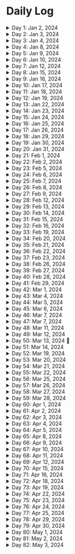 # Daily Log

<details>
  <summary>Day 1: Jan 2, 2024</summary>

  ### Today's Progress:
  * Completed Cat Photo App Webpage on freeCodeCamp
  * Completed building a Cafe Menu using basic CSS
  * Started Dave Gray's course on HTML (finished Ch.1)
  * Cleaned up notes taken from Dave Gray's course

  ### Link to work:
  * None

  ### New thing(s) learned:
  1. Didn't know that you could nest labels inside of inputs for forms.
  2. Didn't know that you could nest a link within an image via HTML.

  ### Thoughts:
  * There's a lot to learn about HTML when you get back into it after so long. I took Web Design in High School and everything was slow to learn. But, using something like YouTube or freeCodeCamp to help teach me makes things a lot faster. Everything seems a lot more interesting than it did before.

  ### Time spent working
  * 2.3 hrs
</details>

<details>
  <summary>Day 2: Jan 3, 2024</summary>

  ### Today's Progress:
  * Continued working on Dave Gray's Course on HTML (Ch.2 → Ch.5)

  ### Link to work:
  * None

  ### New thing(s) learned:
  * Description Lists are something I haven't heard of before or learned about previously.

  ### Thoughts:
  * Working hard and enjoying it!

  ### Time spent working
  * 1.16 hrs
</details>

<details>
  <summary>Day 3: Jan 4, 2024</summary>

  ### Today's Progress:
  * Continued working on Dave Gray's Course on HTML (Ch.5 → Ch.6) *still working on Ch.6*

  ### Link to work:
  * None

  ### New thing(s) learned:
  1. Learned about the 3 different types of links (Absolute Reference, Relative Reference, and Internal Reference)
  2. Learned about the 2 different loading attributes used for images (Lazy and Eager)

  ### Thoughts:
  * Not sure how often I'll use the different types of links, but I feel as if the image attributes may be used quite often for me depending on the site. We still do live in a time where some people most likely have dial-up internet from the 90's.

  ### Time spent working
  * 1.16 hrs
</details>

<details>
  <summary>Day 4: Jan 8, 2024</summary>

  ### Today's Progress:
  * Continued working on Dave Gray's Course on HTML (Ch.6 → Ch.9)

  ### Link to work:
  * None

  ### New thing(s) learned:
  1. Learned a lot more about HTML tables that I thought I knew in the beginning
  2. Forms have a ton of elements and attributes that can make them very helpful for submitting information about something.

  ### Thoughts:
  * I hope to create a few HTML-only projects on tables and forms so I'm able to get used to them. Probably not a big deal, but it would be something fun and new to do while learning.

  ### Time spent working
  * 2.33 hrs
</details>

<details>
  <summary>Day 5: Jan 9, 2024</summary>

  ### Today's Progress:
  * Completed Dave Gray's course on HTML by completing the final project

  ### Link to work:
  * [Little Taco Shop - GitHub](https://github.com/kylecreate/LTS)

  ### New thing(s) learned:
  * The difference of using articles and sections. After watching his solution, I changed my sections to articles and changed a few things around as well.

  ### Thoughts:
  * I enjoyed working on this project. Before I start learning CSS, I'm going to find a few more HTML projects to work on to get more of an understanding of the language. I believe 2-3 projects should be good.

  ### Time spent working
  * 2.5 hrs
</details>

<details>
  <summary>Day 6: Jan 10, 2024</summary>

  ### Today's Progress:
  * Started and completed the MDN project of creating a table of planets data

  ### Link to work:
  * [Table of Planets Project](https://github.com/kylecreate/TableOfPlanets)

  ### New thing(s) learned:
  * Structuring of tables in general

  ### Thoughts:
  * This was a bit of a challenge, but I enjoyed this project a lot.

  ### Time spent working
  * 2 hrs
</details>

<details>
  <summary>Day 7: Jan 12, 2024</summary>

  ### Today's Progress:
  * Completed building a registration form on Responsive Web Design (fCC)
  * Completed certification project #1 or 5 on Responsive Web Design (fCC)

  ### Link to work:
  * [FCC Survey](https://github.com/kylecreate/FCC-Survey)

  ### New thing(s) learned:
  * Learned more about how forms and fieldsets are created to generate one possible giant form.

  ### Thoughts:
  * I enjoyed this challenging project. I'm enjoying web development so far!

  ### Time spent working
  * 2 hrs
</details>

<details>
  <summary>Day 8: Jan 15, 2024</summary>

  ### Today's Progress:
  * Completed Rothko Painting (CSS Box Model) on Responsive Web Design (fCC)
  * Completed Photo Gallery (CSS Flexbox) on Responsive Web Design (fCC)
  * Completed Nutrition Label on Responsive Web Design (fCC)

  ### Link to work:
  * None

  ### New thing(s) learned:
  * Learned how the CSS box model and CSS Flexbox work while creating the Rothko Painting and Photo Gallery. Excited to learn more about these in the future.

  ### Thoughts:
  * Box model and flexbox of CSS will take some time to learn, but I can see how these make websites look better.

  ### Time spent working
  * 1.5 hrs
</details>

<details>
  <summary>Day 9: Jan 16, 2024</summary>

  ### Today's Progress:
  * Completed learning about Accessibility by building a HTML/CSS Quiz on Responsive Web Design (fCC)
  * Started on the 2nd certification project for Responsive Web Design (fCC)

  ### Link to work:
  * None

  ### New thing(s) learned:
  * A lot of things about web accessibility. Excited to learn more as I get into CSS and making things easier for those who need the assistance.

  ### Thoughts:
  * When working on the Quiz assignment from freeCodeCamp, I found a lot of the accessibility questions a bit difficult. I'm looking forward to learning more and understanding accessibility. Maybe I'll use the [rubber duck theory](https://en.wikipedia.org/wiki/Rubber_duck_debugging) as I teach myself?

  ### Time spent working
  * 1.5 hrs
</details>

<details>
  <summary>Day 10: Jan 17, 2024</summary>

  ### Today's Progress:
  * Completed certification project #2 or 5 on Responsive Web Design (fCC)
  * Completed building a Balance Sheet on fCC
  * Completed building a Cat Painting on fCC

  ### Link to work:
  * [FCC Tribute Page](https://github.com/kylecreate/FCC-Tribute)

  ### New thing(s) learned:
  * Learned a lot about positioning and intermediate CSS.

  ### Thoughts:
  * Some of it was confusing, but I think with my other resources I plan on learning from and projects I plan on doing, everything should make sense sooner or later.

  ### Time spent working
  * 2 hrs
</details>

<details>
  <summary>Day 11: Jan 18, 2024</summary>

  ### Today's Progress:
  * Completed building a responsive piano (fCC)
  * Completed certification project #3 or 5 on Responsive Web Design (fCC)
  * Completed building a city skyline (fCC)

  ### Link to work:
  * [FCC Tech Doc](https://kylecreate-fcctechdoc.netlify.app/)

  ### New thing(s) learned:
  * Learned a lot about the root element and different gradients

  ### Thoughts:
  * The Root element is super useful!

  ### Time spent working
  * 2 hrs
</details>

<details>
  <summary>Day 12: Jan 19, 2024</summary>

  ### Today's Progress:
  * Completed building a magazine (fCC)
  * Completed certification project #4 or 5 on Responsive Web Design (fCC)

  ### Link to work:
  * [FCC Product Landing](https://github.com/kylecreate/FCC-ProductLanding)

  ### New thing(s) learned:
  * Learned more in-depth on creating flexboxes and grids for a website.

  ### Thoughts:
  * Not sure when I'll ever use the magazine-like style for a website in my future, but it was useful to learn. Maybe something will come along?

  ### Time spent working
  * 2 hrs
</details>

<details>
  <summary>Day 13: Jan 22, 2024</summary>

  ### Today's Progress:
  * Completed building a Ferris Wheel using CSS Animations
  * Completed building a Penguin using CSS Transformations
  * Completed certification project #5 or 5 on Responsive Web Design (fCC) - Recived my certification from the site! 🎉

  ### Link to work:
  * [FCC Personal Portfolio](https://github.com/kylecreate/FCC-Portfolio)

  ### New thing(s) learned:
  * Learned a lot about how animations work in CSS and transformations

  ### Thoughts:
  * Hopefully in the future I can get better with animations and transformations. With animations however, I feel as if it'll be like the magazine project. When will I use it? Who knows, we'll see.

  ### Time spent working
  * 2.5 hrs
</details>

<details>
  <summary>Day 14: Jan 23, 2024</summary>

  ### Today's Progress:
  * Started Dave Gray's CSS Course on YouTube (Ch.1 → Ch.2, starting Ch.3 tomorrow)

  ### Link to work:
  * None

  ### New thing(s) learned:
  * Learned more about the different selectors that can be used for CSS.

  ### Thoughts:
  * I never understood the differences between the selectors until now. It makes since as to why a Class selector is superior to an ID selector.

  ### Time spent working
  * 1.25 hrs
</details>

<details>
  <summary>Day 15: Jan 24, 2024</summary>

  ### Today's Progress:
  * Continued working on Dave Gray's CSS Course on YouTube (Ch.3 → Ch.5, starting Ch.5 tomorrow)

  ### Link to work:
  * None

  ### New thing(s) learned:
  * Learned more indepth about the different color, units, and sizes values that are used to change the sizes of the page.

  ### Thoughts:
  * I'll have a hard time with sizing I believe, but with enough practice I should be good!

  ### Time spent working
  * 1.25 hrs
</details>

<details>
  <summary>Day 16: Jan 25, 2024</summary>

  ### Today's Progress:
  * Continued working on Dave Gray's CSS Course on YouTube (Ch.5 → Ch.7, starting Ch.7 tomorrow)

  ### Link to work:
  * None

  ### New thing(s) learned:
  * Learned more and indepth about the CSS Box Model and fonts.

  ### Thoughts:
  * I think I see the reason that people use Google Chrome for creating websites since it's easier to see what the box model looks like on certain content. Firefox doesn't really show the colors that I'm aware of, unless I'm wrong.

  ### Time spent working
  * 1.25 hrs
</details>

<details>
  <summary>Day 17: Jan 26, 2024</summary>

  ### Today's Progress:
  * Continued working on Dave Gray's CSS Course on YouTube (Ch.7 → Ch.12, starting Ch.13 next week)

  ### Link to work:
  * None

  ### New thing(s) learned:
  * Learned more about list styles, floats, and columns.

  ### Thoughts:
  * I'm having the feeling and thoughts of creating my own website/portfolio now after learning some of these. That may become a future probject.

  ### Time spent working
  * 2.3 hrs
</details>

<details>
  <summary>Day 18: Jan 29, 2024</summary>

  ### Today's Progress:
  * Continued working on Dave Gray's CSS Course on YouTube (Ch.13 → Ch.14, starting Ch.15 tomorrow)

  ### Link to work:
  * None

  ### New thing(s) learned:
  * Learned more about Flexbox and Positioning different items of content to be viewed on a page.

  ### Thoughts:
  * I'm excited to learn more indepth about this with a future learning video from fCC about Responsive Design. I'm amazed sometimes at what you can do with a website when creating one.

  ### Time spent working
  * 1.25 hrs
</details>

<details>
  <summary>Day 19: Jan 30, 2024</summary>

  ### Today's Progress:
  * Continued working on Dave Gray's CSS Course on YouTube (Ch.15 → Ch.16, starting Ch.17 tomorrow)

  ### Link to work:
  * None

  ### New thing(s) learned:
  * Learned more about images and their settings along with the grid layout of CSS.

  ### Thoughts:
  * Making the example grid layout with the video made it looks like an actual website which was fun. With the images section, I felt I knew enough until a few properties came up.

  ### Time spent working
  * 1.5 hrs
</details>

<details>
  <summary>Day 20: Jan 31, 2024</summary>

  ### Today's Progress:
  * Continued working on Dave Gray's CSS Course on YouTube (Ch.17 → Ch.20, starting Ch.20 tomorrow)

  ### Link to work:
  * [Card Mini-Project](https://github.com/kylecreate/CardMiniProject)

  ### New thing(s) learned:
  * Learned about Media Queries and Pseudo Selectors/Classes

  ### Thoughts:
  * Media queries are pretty cool and excited to use them in the future. As for Pseudo Selectors and classes, I can definietly see how these can be useful.

  ### Time spent working
  * 1.5 hrs
</details>

<details>
  <summary>Day 21: Feb 1, 2024</summary>

  ### Today's Progress:
  * Continued working on Dave Gray's CSS Course on YouTube (Ch.20 → Ch.21, starting Ch.22 tomorrow)

  ### Link to work:
  * None

  ### New thing(s) learned:
  * Learned more about CSS functions and variables

  ### Thoughts:
  * I see how the variables in CSS and functions would be useful for multiple colors/sizes/etc.. I see myself using these in the future.

  ### Time spent working
  * 1.35 hrs
</details>

<details>
  <summary>Day 22: Feb 2, 2024</summary>

  ### Today's Progress:
  * Continued working on Dave Gray's CSS Course on YouTube (Ch.22 → Final Project, will complete the project next week)

  ### Link to work:
  * None

  ### New thing(s) learned:
  * Learned more about animations using CSS

  ### Thoughts:
  * I'm unsure of how often I'd be using animations in CSS, but of course you never know. I supposed it would be whenever I make a responsive navigation menu with a hamburger menu.

  ### Time spent working
  * 1.9 hrs
</details>

<details>
  <summary>Day 23: Feb 5, 2024</summary>

  ### Today's Progress:
  * Continued and completed Dave Gray's CSS Course on YouTube (Final Project)

  ### Link to work:
  * [Little Taco Shop - 2](https://github.com/kylecreate/LTS2)

  ### New thing(s) learned:
  * Creating a dark mode version of the site using the root method with a media query.

  ### Thoughts:
  * Happy this project and course is done. On to the next!

  ### Time spent working
  * 1.75 hrs
</details>

<details>
  <summary>Day 24: Feb 6, 2024</summary>

  ### Today's Progress:
  * Resarched and learning about Frontend Mentor's first project of the QR Code.

  ### Link to work:
  * None

  ### New thing(s) learned:
  * Learning how the website works and each project works.

  ### Thoughts:
  * Happy they have a roadmap in their discord to follow for beginners. Should get me started for tomorrow!

  ### Time spent working
  * 1.25 hrs
</details>

<details>
  <summary>Day 25: Feb 7, 2024</summary>

  ### Today's Progress:
  * Started and completed Frontend Mentor's QR Code Component challenge

  ### Link to work:
  * [Repo](https://github.com/kylecreate/QRCode) | [Live Preview](https://kylecreate.github.io/QRCode/) | [Solution Result](https://www.frontendmentor.io/solutions/qr-code-card-component-xyANUCzb3y)

  ### New thing(s) learned:
  * Learned about creating components and centering them to a webpage.

  ### Thoughts:
  * I think I'm going to enjoy this challenge site!

  ### Time spent working
  * 1.5 hrs
</details>

<details>
  <summary>Day 26: Feb 8, 2024</summary>

  ### Today's Progress:
  * After receiving feedback from [solvman](https://www.frontendmentor.io/profile/solvman), I made some changes to my QR Code Component. <i>Check yesterday's log for the project link</i>
  * Started working on the [3-Column Preview Card Component](https://www.frontendmentor.io/challenges/3column-preview-card-component-pH92eAR2-/hub) project

  ### Link to work:
  * None

  ### New thing(s) learned:
  * None

  ### Thoughts:
  * These projects are exactly what I was looking for. Learning so much from these as well as what I've learned so far.

  ### Time spent working
  * 2 hrs
</details>

<details>
  <summary>Day 27: Feb 9, 2024</summary>

  ### Today's Progress:
  * Completed the [3-Column Preview Card](https://github.com/kylecreate/3ColumnCard) project from Frontend Mentor
  * Started working on the [Single Price Grid Component](https://www.frontendmentor.io/challenges/single-price-grid-component-5ce41129d0ff452fec5abbbc/hub) project

  ### Link to work:
  * [3-Column Preview Card](https://github.com/kylecreate/3ColumnCard)

  ### New thing(s) learned:
  * None

  ### Thoughts:
  * These projects are indeed challenging, which is what I wanted as I learn frontend development!

  ### Time spent working
  * 1.25 hrs
</details>

<details>
  <summary>Day 28: Feb 12, 2024</summary>

  ### Today's Progress:
  * Continued working on the [Single Price Grid Component](https://www.frontendmentor.io/challenges/single-price-grid-component-5ce41129d0ff452fec5abbbc/hub) project from Frontend Mentor.

  ### Link to work:
  * None

  ### New thing(s) learned:
  * None

  ### Thoughts:
  * Getting the hang of things for this project. Just need to adjust some colors and padding. Should be finished sometime tomorrow.

  ### Time spent working
  * 1.2 hrs
</details>

<details>
  <summary>Day 29: Feb 13, 2024</summary>

  ### Today's Progress:
  * Completed the Single Price Grid Component from Frontend Mentor
  * Started working on the Order Summary Component from Frontend Mentor

  ### Link to work:
  * [Single Price Grid Component](https://github.com/kylecreate/PriceGrid)

  ### New thing(s) learned:
  * None

  ### Thoughts:
  * I enjoyed working on this project as it's the one I feel closely resembles the original design.

  ### Time spent working
  * 2 hrs
</details>

<details>
  <summary>Day 30: Feb 14, 2024</summary>

  ### Today's Progress:
  * Continued working on the Order Summary Component from Frontend Mentor
  * Started to read Coding for Dummies (7 books in 1) about Frontend Web Dev of course. Excited to learn more and actually read a book away from the computer. Completed the first book on "What is Coding?"

  ### Link to work:
  * None

  ### New thing(s) learned:
  * I learned about different sandbox websites for coding and more about programming that I knew before.

  ### Thoughts:
  * I haven't read a book in a long time, but thought this might be a nice change of pace. Reading to take a brake from the computer might be nice. Also, tons of notes!

  ### Time spent working
  * 1.5 hrs
</details>

<details>
  <summary>Day 31: Feb 15, 2024</summary>

  ### Today's Progress:
  * Completed working on the Order Summary Component from Frontend Mentor
  * Started getting notes together from yesterday's reading. Going to complete this later today or tomorrow.

  ### Link to work:
  * [FEM - Order Summary Component](https://github.com/kylecreate/OrderSummary)

  ### New thing(s) learned:
  * Learned more about debugging a problem I was having that was making the grey box in the order summary not working.

  ### Thoughts:
  * Some of these projects are killers, but they're teaching me a lot.

  ### Time spent working
  * 1.8 hrs
</details>

<details>
  <summary>Day 32: Feb 16, 2024</summary>

  ### Today's Progress:
  * Recieved feedback for my Order Summary Component challenge that I completed yestrday and made the necessary changes that were posted.
  * Started working on the Stats Preview Card Component challenge from Frontend Mentor.
  * Continued working on my notes from reading the first book of Coding for Dummies.

  ### Link to work:
  * None

  ### New thing(s) learned:
  * There's so many programming languages...

  ### Thoughts:
  * I'm enjoying my reading and coding time. Makes a difference to learn a few things while reading and coding which is nice.

  ### Time spent working
  * 1.5 hrs
</details>

<details>
  <summary>Day 33: Feb 19, 2024</summary>

  ### Today's Progress:
  * Completed [Statis Preview Card Component](https://github.com/kylecreate/StatsPreview) from Frontend Mentor
  * Started working on the Product Preview Card Component

  ### Link to work:
  * [Stats Preview Card](https://github.com/kylecreate/StatsPreview)

  ### New thing(s) learned:
  * I learned with this project about how to overlay a color above an image using CSS.

  ### Thoughts:
  * None

  ### Time spent working
  * 1.5 hrs
</details>

<details>
  <summary>Day 34: Feb 20, 2024</summary>

  ### Today's Progress:
  * Continued working on the Product Preview Card Component from Frontend Mentor
  * Continued reading Coding (All-in-One) for Dummies, read Book 2 Ch.1.

  ### Link to work:
  * None

  ### New thing(s) learned:
  * While reading my book, it mentions that you can have a hidden attribute on an HTML tag and it won't show up on the page at all. How interesting...

  ### Thoughts:
  * None

  ### Time spent working
  * 1.2 hrs
</details>

<details>
  <summary>Day 35: Feb 21, 2024</summary>

  ### Today's Progress:
  * Continued working on the Product Preview Card Component from Frontend Mentor
  * Continued reading Coding (All-in-One) for Dummies, read Book 2 Ch.2.

  ### Link to work:
  * None

  ### New thing(s) learned:
  * Learned more about tables and lists

  ### Thoughts:
  * None

  ### Time spent working
  * 2 hrs
</details>

<details>
  <summary>Day 36: Feb 22, 2024</summary>

  ### Today's Progress:
  * Completed the Frontend Mentor project of the Product Preview Card

  ### Link to work:
  * [Product Preview Card Component](https://github.com/kylecreate/ProductPreview)

  ### New thing(s) learned:
  * Even more HTML and CSS

  ### Thoughts:
  * I mentioned this in my project repo, but the video from Kevin really helped me finished this project. I see lots of reading and note taking from him in the future!

  ### Time spent working
  * 2.5 hrs
</details>

<details>
  <summary>Day 37: Feb 23, 2024</summary>

  ### Today's Progress:
  * Continued reading Coding (All-in-One) for Dummies, read Book 2 Ch.3 and Ch.4.

  ### Link to work:
  * None

  ### New thing(s) learned:
  * Learned more about CSS stylings and flexbox

  ### Thoughts:
  * I'm enjoying reading this book, would highly reccommend it to beginners like myself.

  ### Time spent working
  * 1 hr
</details>

<details>
  <summary>Day 38: Feb 26, 2024</summary>

  ### Today's Progress:
  * Continued working on the Product Preview Card from Frontend Mentor
  * Worked on notes from Book 2 Ch.2 of Coding (All-in-One) for Dummies

  ### Link to work:
  * None

  ### New thing(s) learned:
  * None

  ### Thoughts:
  * Work hard, play hard!

  ### Time spent working
  * 2 hrs
</details>

<details>
  <summary>Day 39: Feb 27, 2024</summary>

  ### Today's Progress:
  * Continued working on the Product Preview Card from Frontend Mentor

  ### Link to work:
  * None

  ### New thing(s) learned:
  * None

  ### Thoughts:
  * This project is pretty tough. Asking for help on it might be the best thing or doing more research on what others have done.

  ### Time spent working
  * 1.25 hrs
</details>

<details>
  <summary>Day 40: Feb 28, 2024</summary>

  ### Today's Progress:
  * * Continued working on the Product Preview Card from Frontend Mentor

  ### Link to work:
  * None

  ### New thing(s) learned:
  * None

  ### Thoughts:
  * Found a video from Kevin Powell that I'm following along with. I enjoy that he explains everything in detail and it just makes sense to me.

  ### Time spent working
  * 1.25 hrs
</details>

<details>
  <summary>Day 41: Feb 29, 2024</summary>

  ### Today's Progress:
  * Completed working on the Product Preview Card from Frontend Mentor
  * Started working on notes from Book 2 Ch.3 of Coding (All-in-One) for Dummies

  ### Link to work:
  * [Four Card Preview](https://github.com/kylecreate/4CardPreview)

  ### New thing(s) learned:
  * The Product Preview Card project taught me a lot of things I wasn't sure about. Thanksfully, Kevin's video on the project helped me out a ton!

  ### Thoughts:
  * Really need to find a mentor, I'm getting to the point where I feel like I'm stuck sometimes.

  ### Time spent working
  * 1.25 hrs
</details>

<details>
  <summary>Day 42: Mar 1, 2024</summary>

  ### Today's Progress:
  * Completed working on notes from Book 2 Ch.3 of Coding (All-in-One) for Dummies

  ### Link to work:
  * None

  ### New thing(s) learned:
  * This chapter talks more about CSS, but about images and text.

  ### Thoughts:
  * This book is very good!

  ### Time spent working
  * 1.25 hrs
</details>

<details>
  <summary>Day 43: Mar 4, 2024</summary>

  ### Today's Progress:
  * Started working on the Social Proof Section on Frontend Mentor

  ### Link to work:
  * None

  ### New thing(s) learned:
  * None

  ### Thoughts:
  * This one is also though. I started with the mobile design before moving to the Desktop design.

  ### Time spent working
  * 2 hrs
</details>

<details>
  <summary>Day 44: Mar 5, 2024</summary>

  ### Today's Progress:
  * Continued working on the Social Proof Project from Frontend Mentor
  * Checked out the new Learning Paths from Frontend Mentor. After the above project is finished, I'm going to start looking into this to see if I can learn more.

  ### Link to work:
  * None

  ### New thing(s) learned:
  * None

  ### Thoughts:
  * I'm glad I found some help with this project. Hopefully I can learn more and understand what I've been doing wrong in the past to hopefully make future projects better.

  ### Time spent working
  * 2 hrs
</details>

<details>
  <summary>Day 45: Mar 6, 2024</summary>

  ### Today's Progress:
  * Continued working on the Social Proof Project from Frontend Mentor

  ### Link to work:
  * None

  ### New thing(s) learned:
  * None

  ### Thoughts:
  * Taking my time with this project is a good thing. Gained some help from some nice users on the Frontend Mentor discord.

  ### Time spent working
  * 1.5 hrs
</details>

<details>
  <summary>Day 46: Mar 7, 2024</summary>

  ### Today's Progress:
  * Continued working on the Social Proof Project from Frontend Mentor

  ### Link to work:
  * None

  ### New thing(s) learned:
  * None

  ### Thoughts:
  * None

  ### Time spent working
  * 1.5 hrs
</details>

<details>
  <summary>Day 47: Mar 7, 2024</summary>

  ### Today's Progress:
  * Completed working on the Social Proof Project from Frontend Mentor

  ### Link to work:
  * [FEM - Social Proof Section](https://github.com/kylecreate/SocialProoof)

  ### New thing(s) learned:
  * None

  ### Thoughts:
  * Going to work on this project again in the future. Followed a video tutorial for this one since I had a lot of trouble.

  ### Time spent working
  * 1.5 hrs
</details>

<details>
  <summary>Day 48: Mar 11, 2024</summary>

  ### Today's Progress:
  * Restarted and completed the QR Code challenge by Frontend Mentor as I started with the Learning Path on their website.
  * Started and completed the Blog Preview Card challenge by Frontend Mentor

  ### Link to works:
  * [QR Code Card](https://github.com/kylecreate/QRCode)
  * [FEM - Blog Preview Card](https://github.com/kylecreate/BlogPreview)

  ### New thing(s) learned:
  * None

  ### Thoughts:
  * Gave feedback to someone that was suggested by the website. I did my best to give them some helpful feedback and hope it helps them out in the future.

  ### Time spent working
  * 2.25 hrs
</details>

<details>
  <summary>Day 49: Mar 12, 2024</summary>

  ### Today's Progress:
  * Updated the QR Code and Blog Preview Cards projects from yesterday with feedback recieved on Frontend Mentor.
  * Started on the Social Links Profile project from Frontend Mentor

  ### Link to work:
  * None

  ### New thing(s) learned:
  * Turning things from EM to REM when needed

  ### Thoughts:
  * Working hard, learning a lot, and playing hard!

  ### Time spent working
  * 1.5 hrs
</details>

<details>
  <summary>Day 50: Mar 13, 2024 🎉</summary>

  ### Today's Progress:
  * Completed the Social Links Profile project from Frontend Mentor
  * Started working on the Recipe Page project from Frontend Mentor.

  ### Link to work:
  * [FEM - Social Links Profile](https://github.com/kylecreate/SocialLinks)

  ### New thing(s) learned:
  * There's a difference between max-width and width...

  ### Thoughts:
  * Enjoying learning through these projects

  ### Time spent working
  * 1.25 hrs
</details>

<details>
  <summary>Day 51: Mar 14, 2024</summary>

  ### Today's Progress:
  * Completed working on the Recipe Page project from Frontend Mentor.
  * Completed the "Getting Started on Frontend Mentor" learning path
  * Started working on the "Building Responsive Layouts" learning path
  * Started working on the Product Preview Card component project from Frontend Mentor

  ### Link to work:
  * [FEM - Recipe Page](https://github.com/kylecreate/RecipePage)

  ### New thing(s) learned:
  * None

  ### Thoughts:
  * None

  ### Time spent working
  * 2 hrs
</details>

<details>
  <summary>Day 52: Mar 19, 2024</summary>

  ### Today's Progress:
  * Returned to Recipe Page project from Frontend Mentor, re-wrote the HTML

  ### Link to work:
  * None

  ### New thing(s) learned:
  * None

  ### Thoughts:
  * Wasn't happy with the HTMK during a few days break, so I went back and fixed it up.

  ### Time spent working
  * 0.5 hrs
</details>

<details>
  <summary>Day 53: Mar 20, 2024</summary>

  ### Today's Progress:
  * Continued on re-working the Recipe Page project from Frontend Mentor

  ### Link to work:
  * None

  ### New thing(s) learned:
  * None

  ### Thoughts:
  * Worked more on the HTML and CSS part of the project. Started with Mobile First since that makes the most sense in this project.

  ### Time spent working
  * 1.25 hrs
</details>

<details>
  <summary>Day 54: Mar 21, 2024</summary>

  ### Today's Progress:
  * Completed working on the Recipe page from Frontend Mentor. Re-wrote the whole thing pretty much.
  * Started working on the Product Preview Card from Frontend Mentor

  ### Link to work:
  * [FEM - Recipe Page](https://github.com/kylecreate/RecipePage)

  ### New thing(s) learned:
  * None

  ### Thoughts:
  * Getting back into the swing of coding and enjoying it!

  ### Time spent working
  * 1.8 hrs
</details>

<details>
  <summary>Day 55: Mar 22, 2024</summary>

  ### Today's Progress:
  * Completed working on the Product Preview component from Frontend Mentor
  * Started working on the 4-Card Feature component from Frontend Mentor.

  ### Link to work:
  * [FEM - Product Preview](https://github.com/kylecreate/ProductPreview)

  ### New thing(s) learned:
  * None

  ### Thoughts:
  * None

  ### Time spent working
  * 1.25 hrs
</details>

<details>
  <summary>Day 56: Mar 25, 2024</summary>

  ### Today's Progress:
  * Completed working on the 4-Card Feature component from Frontend Mentor.

  ### Link to work:
  * [FEM - Four Card Feature](https://github.com/kylecreate/FourCardFeature)

  ### New thing(s) learned:
  * None

  ### Thoughts:
  * Originally watched Kevin Powell's video and then re-wrote the code entirely on my own. I'm happy with it, but still looking for feedback.

  ### Time spent working
  * 1.8 hrs
</details>

<details>
  <summary>Day 57: Mar 26, 2024</summary>

  ### Today's Progress:
  * Started working on the Testimonials Grid Section project from Frontend Mentor.

  ### Link to work:
  * None

  ### New thing(s) learned:
  * This whole project I'm working on is a learning experience in itself.

  ### Thoughts:
  * I feel as if I watch a video of a project someone did from Frontend Mentor, code along with them, and then go back and re-write the whole thing to how I think it should be written is pretty helpful for me and a good starting place.

  ### Time spent working
  * 1.2 hrs
</details>

<details>
  <summary>Day 58: Mar 27, 2024</summary>

  ### Today's Progress:
  * Completed the Testimonials Grid Section from Frontend Mentor
  * Started creating pages and getting files for Brad Traversy's course on JavaScript

  ### Link to work:
  * [FEM - Testiomonials Grid Section](https://github.com/kylecreate/TestimonialsGrid)

  ### New thing(s) learned:
  * None

  ### Thoughts:
  * Off to JavaScript I go...!

  ### Time spent working
  * 1.3 hrs
</details>

<details>
  <summary>Day 59: Mar 28, 2024</summary>

  ### Today's Progress:
  * Started working on Brad Traversy's course on JavaScript on uDemy (video 1 → video 12, section 1 and 2)

  ### Link to work:
  * None

  ### New thing(s) learned:
  * Learned more about how logging to the console works and indepth on different shortcuts for VSCode

  ### Thoughts:
  * None

  ### Time spent working
  * 1.45 hrs
</details>

<details>
  <summary>Day 60: Apr 1, 2024</summary>

  ### Today's Progress:
  * Read Book 2 Chapter 5 (Responsive Layouts with Flexbox) and Book 3 Chapters 1 (Intro to JavaScript) from Coding for Dummies (7 books in 1).
  * Started working on notes for Book 1 Chapter 4 (Next Steps with CSS)

  ### Link to work:
  * None

  ### New thing(s) learned:
  * I learned more indepth about Flexbox for CSS and the intro f JavaScript.

  ### Thoughts:
  * I forgot to work on my notes for Ch.4 when I read that a while back. Whoops!

  ### Time spent working
  * 1.5 hrs
</details>

<details>
  <summary>Day 61: Apr 2, 2024</summary>

  ### Today's Progress:
  * Completed working on notes for Book 2 Chapter 4 and Chapter 5.

  ### Link to work:
  * None

  ### New thing(s) learned:
  * Learned more indepth about flexbox and responsive layouts in CSS/web development.

  ### Thoughts:
  * I'm surprised that in the book it mentions that not all web developers would go for a mobile-first design website. That's what my plan is for the future.

  ### Time spent working
  * 1 hrs
</details>

<details>
  <summary>Day 62: Apr 3, 2024</summary>

  ### Today's Progress:
  * Completed working on notes for Book 3 Chapter 1.
  * Continued working on Brad Traversey's JavaScript course on uDemy, video 11 and 12.

  ### Link to work:
  * None

  ### New thing(s) learned:
  * Learned more and indepth about JavaScript from a history perspective.

  ### Thoughts:
  * I've very much enjoyed reading the Coding for Dummies book. Hopefully I can follow along with Brad's course to get a better understanding of everything.

  ### Time spent working
  * 1.25 hrs
</details>

<details>
  <summary>Day 63: Apr 4, 2024</summary>

  ### Today's Progress:
  * Moved to Jonas Schmedtmann's JavaScript course (completed first 8 videos)

  ### Link to work:
  * None

  ### New thing(s) learned:
  * Re-learned what JavaScript is, how it works, and writing code in Chrome/Firefox console.

  ### Thoughts:
  * Brad's course was a little too fast for me and he dived into topics that weren't relevant for a beginner such as myself. I then remembered about Jonas' course and have been enjoying it so far.

  ### Time spent working
  * 1.75 hrs
</details>

<details>
  <summary>Day 64: Apr 5, 2024</summary>

  ### Today's Progress:
  * Continued to work on Jonas Schmedtmann's JavaScript course (video 8 → 12)

  ### Link to work:
  * None

  ### New thing(s) learned:
  * Still learning the very basics of JavaScript

  ### Thoughts:
  * I'm enjoying taking my time with notes, the practice assignments provided, and learning slowly. This makes everything about this language just a little easier to understand!

  ### Time spent working
  * 1.75 hrs
</details>

<details>
  <summary>Day 65: Apr 8, 2024</summary>

  ### Today's Progress:
  * Continued to work on Jonas Schmedtmann's JavaScript course (video 12 → 17)

  ### Link to work:
  * None

  ### New thing(s) learned:
  * Learned about the basics of Operators and Operator Precedence.

  ### Thoughts:
  * None

  ### Time spent working
  * 1.15 hrs
</details>

<details>
  <summary>Day 66: Apr 9, 2024</summary>

  ### Today's Progress:
  * Completed reading Book 3 Chapter 3 (Working with Variables) from Coding for Dummies
  * Started working on notes for this chapter.

  ### Link to work:
  * None

  ### New thing(s) learned:
  * Learned more about variables and got a better understanding of them.

  ### Thoughts:
  * None

  ### Time spent working
  * 1.25 hrs
</details>

<details>
  <summary>Day 67: Apr 10, 2024</summary>

  ### Today's Progress:
  * Completed working on notes for Book 3 Chapter 3 (Working with Variables) from Coding for Dummies.
  * Continued to work on Jonas Schmedtmann's JavaScript course (video 17 → 20)

  ### Link to work:
  * None

  ### New thing(s) learned:
  * Learned more about String/Template Literals, if/else statements, and Type Conversion/Coercion.

  ### Thoughts:
  * Going to take some time and make up some problems for myself to get the hang of most of these.

  ### Time spent working
  * 1.75 hrs
</details>

<details>
  <summary>Day 68: Apr 11, 2024</summary>

  ### Today's Progress:
  * Continued to work on Jonas Schmedtmann's JavaScript course (video 20 → 25)

  ### Link to work:
  * None

  ### New thing(s) learned:
  * I learned more about Truthy/Falsy values, Equality Operators, Boolean Logic, and Logical Operators.

  ### Thoughts:
  * Going to take some time and make up some problems for myself to get the hang of most of these.

  ### Time spent working
  * 1.75 hrs
</details>

<details>
  <summary>Day 69: Apr 12, 2024</summary>

  ### Today's Progress:
  * Continued to work on Jonas Schmedtmann's JavaScript course (video 25 → 27)

  ### Link to work:
  * None

  ### New thing(s) learned:
  * Learned about the Switch Statement and the differences between a Statement and an Expression.

  ### Thoughts:
  * None

  ### Time spent working
  * 0.75 hrs
</details>

<details>
  <summary>Day 70: Apr 15, 2024</summary>

  ### Today's Progress:
  * Continued to work on Jonas Schmedtmann's JavaScript course (video 27 → 31)

  ### Link to work:
  * None

  ### New thing(s) learned:
  * Learned more about the Ternary Operator and how releases of modern JavaScript work.

  ### Thoughts:
  * Next section of the fundamentals, woo!

  ### Time spent working
  * 1.25 hrs
</details>

<details>
  <summary>Day 71: Apr 16, 2024</summary>

  ### Today's Progress:
  * Continued reading Coding for Dummies book Book 3 Chapters 5 and 6.

  ### Link to work:
  * None

  ### New thing(s) learned:
  * I got more of a understanding for operators, expressions, statements, loops (haven't learned quite yet), and branches.

  ### Thoughts:
  * Going back and forth between the course and book has been very nice!

  ### Time spent working
  * 0.75 hrs
</details>

<details>
  <summary>Day 72: Apr 18, 2024</summary>

  ### Today's Progress:
  * Completed working on notes for Book 3 Chapter 5 (Working with Operators, Expressions, and Statements) and Chapter 6 (Getting into the Flow with Loops and Branches) from Coding for Dummies.
  * Added folder to add my notes to should someone in the future want to see them or use them for something else.

  ### Link to work:
  * None

  ### New thing(s) learned:
  * None

  ### Thoughts:
  * None

  ### Time spent working
  * 1.75 hrs
</details>

<details>
  <summary>Day 73: Apr 19, 2024</summary>

  ### Today's Progress:
  * Completed reading and working on notes for Book 3 Chapter 8 (Making and Using Objects) from Coding for Dummies.

  ### Link to work:
  * None

  ### New thing(s) learned:
  * Learned more about creating objects and seeing what they can do for a program.

  ### Thoughts:
  * None

  ### Time spent working
  * 1.25 hrs
</details>

<details>
  <summary>Day 74: Apr 22, 2024</summary>

  ### Today's Progress:
  * Continued to work on Jonas Schmedtmann's JavaScript course (video 31 → 36)

  ### Link to work:
  * None

  ### New thing(s) learned:
  * Learned about the basics of Function Declarations, Expressions, and Arrow Functions

  ### Thoughts:
  * I feel like I'm starting to get the hang of this...

  ### Time spent working
  * 1.5 hrs
</details>

<details>
  <summary>Day 75: Apr 23, 2024</summary>

  ### Today's Progress:
  * Continued to work on Jonas Schmedtmann's JavaScript course (video 36 → 38)

  ### Link to work:
  * None

  ### New thing(s) learned:
  * Reviewed learning about functions and completed the first challenge in section #2.

  ### Thoughts:
  * None

  ### Time spent working
  * 1.25 hrs
</details>

<details>
  <summary>Day 76: Apr 24, 2024</summary>

  ### Today's Progress:
  * Continued to work on Jonas Schmedtmann's JavaScript course (video 39 → 40)

  ### Link to work:
  * None

  ### New thing(s) learned:
  * Learned the basics about arrays and their operations (methods).

  ### Thoughts:
  * None

  ### Time spent working
  * 1.25 hrs
</details>

<details>
  <summary>Day 77: Apr 25, 2024</summary>

  ### Today's Progress:
  * Continued to work on Jonas Schmedtmann's JavaScript course (video 41 → 45)

  ### Link to work:
  * None

  ### New thing(s) learned:
  * Learned about the basics of Objects, Object Methods, and Dot vs. Bracket Notation for Objects.

  ### Thoughts:
  * None

  ### Time spent working
  * 1.4 hrs
</details>

<details>
  <summary>Day 78: Apr 29, 2024</summary>

  ### Today's Progress:
  * Continued to work on Jonas Schmedtmann's JavaScript course (video 45 → 50)
  * Decided to move back to Obsidian from AnyType

  ### Link to work:
  * None

  ### New thing(s) learned:
  * I learned more about for loops, looping arrays, breaking and continuing loops, creating backwards loops, and the while loop.

  ### Thoughts:
  * Loop hoop loop hoop???

  ### Time spent working
  * 1.5 hrs
</details>

<details>
  <summary>Day 79: Apr 30, 2024</summary>

  ### Today's Progress:
  * Completed reading and working on notes for Book 3 Chapter 4 (Understanding Arrays) from Coding for Dummies.

  ### Link to work:
  * None

  ### New thing(s) learned:
  * I learned about how arrays work in JavaScript and how to make many different lists from them.

  ### Thoughts:
  * None

  ### Time spent working
  * 1.16 hrs
</details>

<details>
  <summary>Day 80: May 1, 2024</summary>

  ### Today's Progress:
  * Completed reading Book 3 Chapter 7 (Getting Functional) from Coding for Dummies, still working on my notes.

  ### Link to work:
  * None

  ### New thing(s) learned:
  * I learned more about the basics of functions and the differences between the few that are used in JavaScript.

  ### Thoughts:
  * None

  ### Time spent working
  * 1.16 hrs
</details>

<details>
  <summary>Day 81: May 2, 2024</summary>

  ### Today's Progress:
  * Completed working on my notes for Book 3 Chapter 7 (Getting Functional) from Coding for Dummies.

  ### Link to work:
  * None

  ### New thing(s) learned:
  * Learned more about Functions and how to create a function inside of a function.

  ### Thoughts:
  * None

  ### Time spent working
  * 1 hr
</details>

<details>
  <summary>Day 82: May 3, 2024</summary>

  ### Today's Progress:
  *

  ### Link to work:
  *

  ### New thing(s) learned:
  *

  ### Thoughts:
  *

  ### Time spent working
  *
</details>
